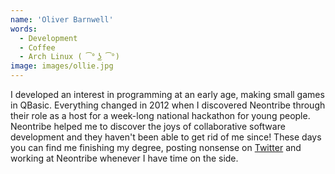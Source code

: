 ```yaml
---
name: 'Oliver Barnwell'
words:
  - Development
  - Coffee
  - Arch Linux ( ͡° ͜ʖ ͡°)
image: images/ollie.jpg
---
```


I developed an interest in programming at an early age, making small games in QBasic. Everything changed in 2012 when I discovered Neontribe through their role as a host for a week-long national hackathon for young people. Neontribe helped me to discover the joys of collaborative software development and they haven't been able to get rid of me since! These days you can find me finishing my degree, posting nonsense on [Twitter](https://twitter.com/ob6160) and working at Neontribe whenever I have time on the side.
